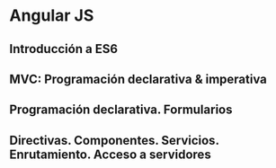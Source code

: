 ﻿# Angular JS #

## Introducción a ES6

## MVC: Programación declarativa & imperativa

## Programación declarativa. Formularios

## Directivas. Componentes. Servicios. Enrutamiento. Acceso a servidores